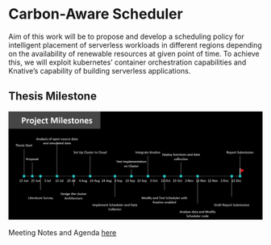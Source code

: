 # Carbon-Aware Scheduler
Aim of this work will be to propose and develop a scheduling policy for intelligent placement of serverless workloads in different regions depending on the availability of renewable resources at given point of time. To achieve this, we will exploit  kubernetes’ container orchestration capabilities and Knative’s capability of building serverless applications.
## Thesis Milestone
![Screenshot](resources/Milestones.png)

Meeting Notes and Agenda [here](docs/agenda.md)